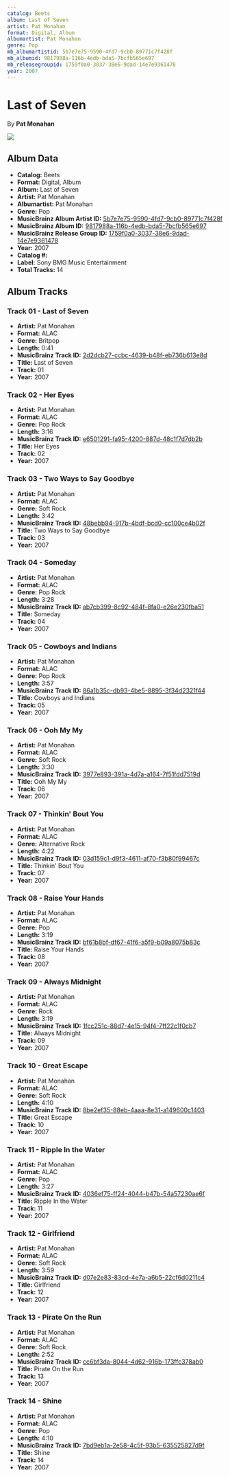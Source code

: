 ```yaml
---
catalog: Beets
album: Last of Seven
artist: Pat Monahan
format: Digital, Album
albumartist: Pat Monahan
genre: Pop
mb_albumartistid: 5b7e7e75-9590-4fd7-9cb0-89771c7f428f
mb_albumid: 9817988a-116b-4edb-bda5-7bcfb565e697
mb_releasegroupid: 1759f0a0-3037-38e6-9dad-14e7e9361478
year: 2007
---
```


# Last of Seven

By **Pat Monahan**

![](../../assets/beetscovers/Pat_Monahan-Last_of_Seven.jpg)

## Album Data

- **Catalog:** Beets
- **Format:** Digital, Album
- **Album:** Last of Seven
- **Artist:** Pat Monahan
- **Albumartist:** Pat Monahan
- **Genre:** Pop
- **MusicBrainz Album Artist ID:** [5b7e7e75-9590-4fd7-9cb0-89771c7f428f](https://musicbrainz.org/artist/5b7e7e75-9590-4fd7-9cb0-89771c7f428f)
- **MusicBrainz Album ID:** [9817988a-116b-4edb-bda5-7bcfb565e697](https://musicbrainz.org/release/9817988a-116b-4edb-bda5-7bcfb565e697)
- **MusicBrainz Release Group ID:** [1759f0a0-3037-38e6-9dad-14e7e9361478](https://musicbrainz.org/release-group/1759f0a0-3037-38e6-9dad-14e7e9361478)
- **Year:** 2007
- **Catalog #:** 
- **Label:** Sony BMG Music Entertainment
- **Total Tracks:** 14

## Album Tracks

### Track 01 - Last of Seven

- **Artist:** Pat Monahan
- **Format:** ALAC
- **Genre:** Britpop
- **Length:** 0:41
- **MusicBrainz Track ID:** [2d2dcb27-ccbc-4639-b48f-eb736b613e8d](https://musicbrainz.org/recording/2d2dcb27-ccbc-4639-b48f-eb736b613e8d)
- **Title:** Last of Seven
- **Track:** 01
- **Year:** 2007

### Track 02 - Her Eyes

- **Artist:** Pat Monahan
- **Format:** ALAC
- **Genre:** Pop Rock
- **Length:** 3:16
- **MusicBrainz Track ID:** [e6501291-fa95-4200-887d-48c1f7d7db2b](https://musicbrainz.org/recording/e6501291-fa95-4200-887d-48c1f7d7db2b)
- **Title:** Her Eyes
- **Track:** 02
- **Year:** 2007

### Track 03 - Two Ways to Say Goodbye

- **Artist:** Pat Monahan
- **Format:** ALAC
- **Genre:** Soft Rock
- **Length:** 3:42
- **MusicBrainz Track ID:** [48bebb94-917b-4bdf-bcd0-cc100ce4b02f](https://musicbrainz.org/recording/48bebb94-917b-4bdf-bcd0-cc100ce4b02f)
- **Title:** Two Ways to Say Goodbye
- **Track:** 03
- **Year:** 2007

### Track 04 - Someday

- **Artist:** Pat Monahan
- **Format:** ALAC
- **Genre:** Pop Rock
- **Length:** 3:28
- **MusicBrainz Track ID:** [ab7cb399-8c92-484f-8fa0-e26e230fba51](https://musicbrainz.org/recording/ab7cb399-8c92-484f-8fa0-e26e230fba51)
- **Title:** Someday
- **Track:** 04
- **Year:** 2007

### Track 05 - Cowboys and Indians

- **Artist:** Pat Monahan
- **Format:** ALAC
- **Genre:** Pop Rock
- **Length:** 3:57
- **MusicBrainz Track ID:** [86a1b35c-db93-4be5-8895-3f34d2321f44](https://musicbrainz.org/recording/86a1b35c-db93-4be5-8895-3f34d2321f44)
- **Title:** Cowboys and Indians
- **Track:** 05
- **Year:** 2007

### Track 06 - Ooh My My

- **Artist:** Pat Monahan
- **Format:** ALAC
- **Genre:** Soft Rock
- **Length:** 3:30
- **MusicBrainz Track ID:** [3977e893-391a-4d7a-a164-7f51fdd7519d](https://musicbrainz.org/recording/3977e893-391a-4d7a-a164-7f51fdd7519d)
- **Title:** Ooh My My
- **Track:** 06
- **Year:** 2007

### Track 07 - Thinkin' Bout You

- **Artist:** Pat Monahan
- **Format:** ALAC
- **Genre:** Alternative Rock
- **Length:** 4:22
- **MusicBrainz Track ID:** [03d159c1-d9f3-4611-af70-f3b80f99467c](https://musicbrainz.org/recording/03d159c1-d9f3-4611-af70-f3b80f99467c)
- **Title:** Thinkin' Bout You
- **Track:** 07
- **Year:** 2007

### Track 08 - Raise Your Hands

- **Artist:** Pat Monahan
- **Format:** ALAC
- **Genre:** Pop
- **Length:** 3:19
- **MusicBrainz Track ID:** [bf61b8bf-df67-41f6-a5f9-b09a8075b83c](https://musicbrainz.org/recording/bf61b8bf-df67-41f6-a5f9-b09a8075b83c)
- **Title:** Raise Your Hands
- **Track:** 08
- **Year:** 2007

### Track 09 - Always Midnight

- **Artist:** Pat Monahan
- **Format:** ALAC
- **Genre:** Rock
- **Length:** 3:19
- **MusicBrainz Track ID:** [1fcc251c-88d7-4e15-94f4-7ff22c1f0cb7](https://musicbrainz.org/recording/1fcc251c-88d7-4e15-94f4-7ff22c1f0cb7)
- **Title:** Always Midnight
- **Track:** 09
- **Year:** 2007

### Track 10 - Great Escape

- **Artist:** Pat Monahan
- **Format:** ALAC
- **Genre:** Soft Rock
- **Length:** 4:10
- **MusicBrainz Track ID:** [8be2ef35-88eb-4aaa-8e31-a149600c1403](https://musicbrainz.org/recording/8be2ef35-88eb-4aaa-8e31-a149600c1403)
- **Title:** Great Escape
- **Track:** 10
- **Year:** 2007

### Track 11 - Ripple In the Water

- **Artist:** Pat Monahan
- **Format:** ALAC
- **Genre:** Pop
- **Length:** 3:27
- **MusicBrainz Track ID:** [4036ef75-ff24-4044-b47b-54a57230ae6f](https://musicbrainz.org/recording/4036ef75-ff24-4044-b47b-54a57230ae6f)
- **Title:** Ripple In the Water
- **Track:** 11
- **Year:** 2007

### Track 12 - Girlfriend

- **Artist:** Pat Monahan
- **Format:** ALAC
- **Genre:** Soft Rock
- **Length:** 3:59
- **MusicBrainz Track ID:** [d07e2e83-83cd-4e7a-a6b5-22cf6d0211c4](https://musicbrainz.org/recording/d07e2e83-83cd-4e7a-a6b5-22cf6d0211c4)
- **Title:** Girlfriend
- **Track:** 12
- **Year:** 2007

### Track 13 - Pirate On the Run

- **Artist:** Pat Monahan
- **Format:** ALAC
- **Genre:** Soft Rock
- **Length:** 2:52
- **MusicBrainz Track ID:** [cc6bf3da-8044-4d62-916b-173ffc378ab0](https://musicbrainz.org/recording/cc6bf3da-8044-4d62-916b-173ffc378ab0)
- **Title:** Pirate On the Run
- **Track:** 13
- **Year:** 2007

### Track 14 - Shine

- **Artist:** Pat Monahan
- **Format:** ALAC
- **Genre:** Pop
- **Length:** 4:10
- **MusicBrainz Track ID:** [7bd9eb1a-2e58-4c5f-93b5-635525827d9f](https://musicbrainz.org/recording/7bd9eb1a-2e58-4c5f-93b5-635525827d9f)
- **Title:** Shine
- **Track:** 14
- **Year:** 2007

